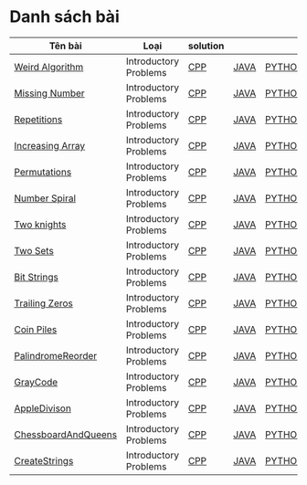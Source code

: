 # Danh sách bài
| Tên bài      | Loại | solution|||
| ----------- | ----------- |---|---|---|
| [Weird Algorithm](https://cses.fi/problemset/task/1068/) | Introductory Problems |[CPP](https://github.com/HenryTran1604/CSES/blob/main/CPP/1068_WeirdAlgorithm.cpp)|[JAVA](https://github.com/HenryTran1604/CSES/blob/main/JAVA/src/WeirdAlgorithm.java)|[PYTHON]()|
| [Missing Number](https://cses.fi/problemset/task/1083)   | Introductory Problems |[CPP](https://github.com/HenryTran1604/CSES/blob/main/CPP/MissingNumber.cpp)|[JAVA](https://github.com/HenryTran1604/CSES/blob/main/JAVA/src/MissingNumber.java)|[PYTHON]()|
| [Repetitions](https://cses.fi/problemset/task/1069)   | Introductory Problems |[CPP]()|[JAVA](https://github.com/HenryTran1604/CSES/blob/main/JAVA/src/Repetitions.java)|[PYTHON]()|
| [Increasing Array](https://cses.fi/problemset/task/1094)   | Introductory Problems |[CPP]()|[JAVA]()|[PYTHON]()|
| [Permutations](https://cses.fi/problemset/task/1070)   | Introductory Problems |[CPP](https://github.com/HenryTran1604/CSES/blob/main/CPP/Permutations.cpp)|[JAVA](https://github.com/HenryTran1604/CSES/blob/main/JAVA/src/Permutations.java)|[PYTHON]()|
| [Number Spiral](https://cses.fi/problemset/task/1071)   | Introductory Problems |[CPP]()|[JAVA](https://github.com/HenryTran1604/CSES/blob/main/JAVA/src/NumberSpiral.java)|[PYTHON]()|
| [Two knights](https://cses.fi/problemset/task/1072)   | Introductory Problems |[CPP]()|[JAVA]()|[PYTHON]()|
| [Two Sets](https://cses.fi/problemset/task/1092)   | Introductory Problems |[CPP](https://github.com/HenryTran1604/CSES/blob/main/CPP/TwoSets.cpp)|[JAVA]()|[PYTHON]()|
| [Bit Strings](https://cses.fi/problemset/task/1617)   | Introductory Problems |[CPP](https://github.com/HenryTran1604/CSES/blob/main/CPP/BitStrings.cpp)|[JAVA]()|[PYTHON]()|
| [Trailing Zeros](https://cses.fi/problemset/task/1618)   | Introductory Problems |[CPP]()|[JAVA]()|[PYTHON]()|
| [Coin Piles](https://cses.fi/problemset/task/1754)   | Introductory Problems |[CPP](https://github.com/HenryTran1604/CSES/blob/main/CPP/CoinPiles.cpp)|[JAVA]()|[PYTHON]()|
| [PalindromeReorder](https://cses.fi/problemset/task/1755)   | Introductory Problems |[CPP](https://github.com/HenryTran1604/CSES/blob/main/CPP/PalindromeReorder.cpp)|[JAVA]()|[PYTHON]()|
| [GrayCode](https://cses.fi/problemset/task/2205)   | Introductory Problems |[CPP](https://github.com/HenryTran1604/CSES/blob/main/CPP/GrayCode.cpp)|[JAVA]()|[PYTHON]()|
| [AppleDivison](https://cses.fi/problemset/task/1623)   | Introductory Problems |[CPP](https://github.com/HenryTran1604/CSES/blob/main/CPP/AppleDivison.cpp)|[JAVA]()|[PYTHON]()|
| [ChessboardAndQueens](https://cses.fi/problemset/task/1624)   | Introductory Problems |[CPP](https://github.com/HenryTran1604/CSES/blob/main/CPP/ChessboardAndQueens.cpp)|[JAVA]()|[PYTHON]()|
| [CreateStrings](https://cses.fi/problemset/task/1622)   | Introductory Problems |[CPP](https://github.com/HenryTran1604/CSES/blob/main/CPP/CreateStrings.cpp)|[JAVA]()|[PYTHON]()|